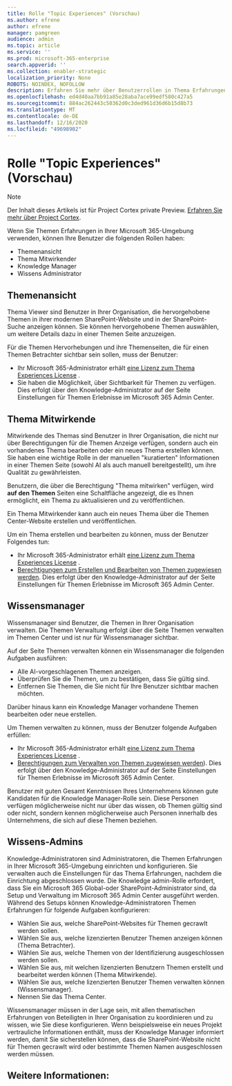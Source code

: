 ```yaml
---
title: Rolle "Topic Experiences" (Vorschau)
ms.author: efrene
author: efrene
manager: pamgreen
audience: admin
ms.topic: article
ms.service: ''
ms.prod: microsoft-365-enterprise
search.appverid: ''
ms.collection: enabler-strategic
localization_priority: None
ROBOTS: NOINDEX, NOFOLLOW
description: Erfahren Sie mehr über Benutzerrollen in Thema Erfahrungen.
ms.openlocfilehash: ed4d40aa7bb91a85e28aba7ace99edf580c427a5
ms.sourcegitcommit: 884ac262443c50362d0c3ded961d36d6b15d8b73
ms.translationtype: MT
ms.contentlocale: de-DE
ms.lasthandoff: 12/16/2020
ms.locfileid: "49698902"
---
```

# <a name="topic-experiences-roles-preview"></a>Rolle "Topic Experiences" (Vorschau)

> [!Note] 
> Der Inhalt dieses Artikels ist für Project Cortex private Preview. [Erfahren Sie mehr über Project Cortex](https://aka.ms/projectcortex).


Wenn Sie Themen Erfahrungen in Ihrer Microsoft 365-Umgebung verwenden, können Ihre Benutzer die folgenden Rollen haben:
-   Themenansicht
-   Thema Mitwirkender
-   Knowledge Manager
-   Wissens Administrator

## <a name="topic-viewer"></a>Themenansicht

Thema Viewer sind Benutzer in Ihrer Organisation, die hervorgehobene Themen in ihrer modernen SharePoint-Website und in der SharePoint-Suche anzeigen können. Sie können hervorgehobene Themen auswählen, um weitere Details dazu in einer Themen Seite anzuzeigen. 

Für die Themen Hervorhebungen und ihre Themenseiten, die für einen Themen Betrachter sichtbar sein sollen, muss der Benutzer:
-   Ihr Microsoft 365-Administrator erhält [eine Lizenz zum Thema Experiences License](https://docs.microsoft.com/microsoft-365/knowledge/set-up-topic-experiences#assign-licenses) .
-   Sie haben die Möglichkeit, über Sichtbarkeit für Themen zu verfügen. Dies erfolgt über den Knowledge-Administrator auf der Seite Einstellungen für Themen Erlebnisse im Microsoft 365 Admin Center.


## <a name="topic-contributors"></a>Thema Mitwirkende

Mitwirkende des Themas sind Benutzer in Ihrer Organisation, die nicht nur über Berechtigungen für die Themen Anzeige verfügen, sondern auch ein vorhandenes Thema bearbeiten oder ein neues Thema erstellen können. Sie haben eine wichtige Rolle in der manuellen "kuratierten" Informationen in einer Themen Seite (sowohl AI als auch manuell bereitgestellt), um ihre Qualität zu gewährleisten.

Benutzern, die über die Berechtigung "Thema mitwirken" verfügen, wird **auf den Themen** Seiten eine Schaltfläche angezeigt, die es Ihnen ermöglicht, ein Thema zu aktualisieren und zu veröffentlichen.

Ein Thema Mitwirkender kann auch ein neues Thema über die Themen Center-Website erstellen und veröffentlichen.

Um ein Thema erstellen und bearbeiten zu können, muss der Benutzer Folgendes tun:

-   Ihr Microsoft 365-Administrator erhält [eine Lizenz zum Thema Experiences License](https://docs.microsoft.com/microsoft-365/knowledge/set-up-topic-experiences#assign-licenses) .
-   [Berechtigungen zum Erstellen und Bearbeiten von Themen zugewiesen werden](https://docs.microsoft.com/microsoft-365/knowledge/topic-experiences-user-permissions#change-who-has-permissions-to-do-tasks-on-the-topic-center). Dies erfolgt über den Knowledge-Administrator auf der Seite Einstellungen für Themen Erlebnisse im Microsoft 365 Admin Center.

## <a name="knowledge-managers"></a>Wissensmanager

Wissensmanager sind Benutzer, die Themen in Ihrer Organisation verwalten.  Die Themen Verwaltung erfolgt über die Seite Themen verwalten im Themen Center und ist nur für Wissensmanager sichtbar.

Auf der Seite Themen verwalten können ein Wissensmanager die folgenden Aufgaben ausführen:
-   Alle AI-vorgeschlagenen Themen anzeigen.
-   Überprüfen Sie die Themen, um zu bestätigen, dass Sie gültig sind.
-   Entfernen Sie Themen, die Sie nicht für Ihre Benutzer sichtbar machen möchten.


Darüber hinaus kann ein Knowledge Manager vorhandene Themen bearbeiten oder neue erstellen.

Um Themen verwalten zu können, muss der Benutzer folgende Aufgaben erfüllen:
-   Ihr Microsoft 365-Administrator erhält [eine Lizenz zum Thema Experiences License](https://docs.microsoft.com/microsoft-365/knowledge/set-up-topic-experiences#assign-licenses) .
-   [Berechtigungen zum Verwalten von Themen zugewiesen werden](https://docs.microsoft.com/microsoft-365/knowledge/topic-experiences-user-permissions#change-who-has-permissions-to-do-tasks-on-the-topic-center)). Dies erfolgt über den Knowledge-Administrator auf der Seite Einstellungen für Themen Erlebnisse im Microsoft 365 Admin Center.

Benutzer mit guten Gesamt Kenntnissen Ihres Unternehmens können gute Kandidaten für die Knowledge Manager-Rolle sein. Diese Personen verfügen möglicherweise nicht nur über das wissen, ob Themen gültig sind oder nicht, sondern kennen möglicherweise auch Personen innerhalb des Unternehmens, die sich auf diese Themen beziehen.


## <a name="knowledge-admins"></a>Wissens-Admins

Knowledge-Administratoren sind Administratoren, die Themen Erfahrungen in Ihrer Microsoft 365-Umgebung einrichten und konfigurieren. Sie verwalten auch die Einstellungen für das Thema Erfahrungen, nachdem die Einrichtung abgeschlossen wurde. Die Knowledge admin-Rolle erfordert, dass Sie ein Microsoft 365 Global-oder SharePoint-Administrator sind, da Setup und Verwaltung im Microsoft 365 Admin Center ausgeführt werden.
Während des Setups können Knowledge-Administratoren Themen Erfahrungen für folgende Aufgaben konfigurieren:

-   Wählen Sie aus, welche SharePoint-Websites für Themen gecrawlt werden sollen.
-   Wählen Sie aus, welche lizenzierten Benutzer Themen anzeigen können (Thema Betrachter).
-   Wählen Sie aus, welche Themen von der Identifizierung ausgeschlossen werden sollen.
-   Wählen Sie aus, mit welchen lizenzierten Benutzern Themen erstellt und bearbeitet werden können (Thema Mitwirkende).
-   Wählen Sie aus, welche lizenzierten Benutzer Themen verwalten können (Wissensmanager).
-   Nennen Sie das Thema Center.

Wissensmanager müssen in der Lage sein, mit allen thematischen Erfahrungen von Beteiligten in Ihrer Organisation zu koordinieren und zu wissen, wie Sie diese konfigurieren. Wenn beispielsweise ein neues Projekt vertrauliche Informationen enthält, muss der Knowledge Manager informiert werden, damit Sie sicherstellen können, dass die SharePoint-Website nicht für Themen gecrawlt wird oder bestimmte Themen Namen ausgeschlossen werden müssen.


## <a name="see-also"></a>Weitere Informationen:

